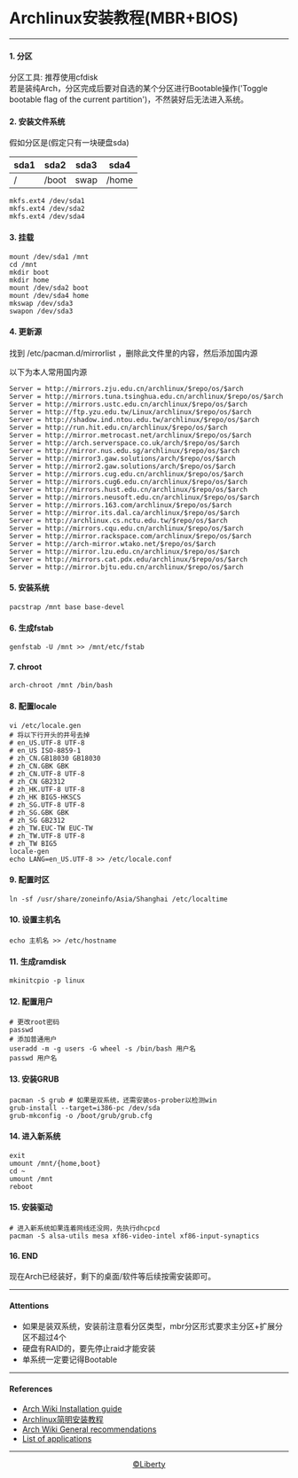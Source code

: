 # Archlinux安装教程(MBR+BIOS)
---

#### 1. 分区
分区工具: 推荐使用cfdisk</br>
若是装纯Arch，分区完成后要对自选的某个分区进行Bootable操作('Toggle bootable flag of the current partition')，不然装好后无法进入系统。
#### 2. 安装文件系统
假如分区是(假定只有一块硬盘sda)

sda1|sda2|sda3|sda4
---|---|---|---
/|/boot|swap|/home
```shell
mkfs.ext4 /dev/sda1
mkfs.ext4 /dev/sda2
mkfs.ext4 /dev/sda4
```
#### 3. 挂载

```shell
mount /dev/sda1 /mnt
cd /mnt
mkdir boot
mkdir home
mount /dev/sda2 boot
mount /dev/sda4 home
mkswap /dev/sda3
swapon /dev/sda3
```
#### 4. 更新源
找到 /etc/pacman.d/mirrorlist ，删除此文件里的内容，然后添加国内源

以下为本人常用国内源
```
Server = http://mirrors.zju.edu.cn/archlinux/$repo/os/$arch
Server = http://mirrors.tuna.tsinghua.edu.cn/archlinux/$repo/os/$arch
Server = http://mirrors.ustc.edu.cn/archlinux/$repo/os/$arch
Server = http://ftp.yzu.edu.tw/Linux/archlinux/$repo/os/$arch
Server = http://shadow.ind.ntou.edu.tw/archlinux/$repo/os/$arch
Server = http://run.hit.edu.cn/archlinux/$repo/os/$arch
Server = http://mirror.metrocast.net/archlinux/$repo/os/$arch
Server = http://arch.serverspace.co.uk/arch/$repo/os/$arch
Server = http://mirror.nus.edu.sg/archlinux/$repo/os/$arch
Server = http://mirror3.gaw.solutions/arch/$repo/os/$arch
Server = http://mirror2.gaw.solutions/arch/$repo/os/$arch
Server = http://mirrors.cug.edu.cn/archlinux/$repo/os/$arch
Server = http://mirrors.cug6.edu.cn/archlinux/$repo/os/$arch
Server = http://mirrors.hust.edu.cn/archlinux/$repo/os/$arch
Server = http://mirrors.neusoft.edu.cn/archlinux/$repo/os/$arch
Server = http://mirrors.163.com/archlinux/$repo/os/$arch
Server = http://mirror.its.dal.ca/archlinux/$repo/os/$arch
Server = http://archlinux.cs.nctu.edu.tw/$repo/os/$arch
Server = http://mirrors.cqu.edu.cn/archlinux/$repo/os/$arch
Server = http://mirror.rackspace.com/archlinux/$repo/os/$arch
Server = http://arch-mirror.wtako.net/$repo/os/$arch
Server = http://mirror.lzu.edu.cn/archlinux/$repo/os/$arch
Server = http://mirrors.cat.pdx.edu/archlinux/$repo/os/$arch
Server = http://mirror.bjtu.edu.cn/archlinux/$repo/os/$arch
```
#### 5. 安装系统
`pacstrap /mnt base base-devel`
#### 6. 生成fstab
`genfstab -U /mnt >> /mnt/etc/fstab`
#### 7. chroot
`arch-chroot /mnt /bin/bash`
#### 8. 配置locale
```
vi /etc/locale.gen
# 将以下行开头的井号去掉
# en_US.UTF-8 UTF-8
# en_US ISO-8859-1
# zh_CN.GB18030 GB18030
# zh_CN.GBK GBK
# zh_CN.UTF-8 UTF-8
# zh_CN GB2312
# zh_HK.UTF-8 UTF-8
# zh_HK BIG5-HKSCS
# zh_SG.UTF-8 UTF-8
# zh_SG.GBK GBK
# zh_SG GB2312
# zh_TW.EUC-TW EUC-TW
# zh_TW.UTF-8 UTF-8
# zh_TW BIG5
locale-gen
echo LANG=en_US.UTF-8 >> /etc/locale.conf
```
#### 9. 配置时区
`ln -sf /usr/share/zoneinfo/Asia/Shanghai /etc/localtime`
#### 10. 设置主机名
`echo 主机名 >> /etc/hostname`
#### 11. 生成ramdisk
`mkinitcpio -p linux`
#### 12. 配置用户
```shell
# 更改root密码
passwd
# 添加普通用户
useradd -m -g users -G wheel -s /bin/bash 用户名
passwd 用户名
```
#### 13. 安装GRUB
```shell
pacman -S grub # 如果是双系统，还需安装os-prober以检测win
grub-install --target=i386-pc /dev/sda
grub-mkconfig -o /boot/grub/grub.cfg
```
#### 14. 进入新系统
```
exit
umount /mnt/{home,boot}
cd ~
umount /mnt
reboot
```
#### 15. 安装驱动
```shell
# 进入新系统如果连着网线还没网，先执行dhcpcd
pacman -S alsa-utils mesa xf86-video-intel xf86-input-synaptics
```
#### 16. END

现在Arch已经装好，剩下的桌面/软件等后续按需安装即可。

---

#### Attentions
* 如果是装双系统，安装前注意看分区类型，mbr分区形式要求主分区+扩展分区不超过4个
* 硬盘有RAID的，要先停止raid才能安装
* 单系统一定要记得Bootable
---

#### References
* [Arch Wiki Installation guide](https://wiki.archlinux.org/index.php/Installation_guide)
* [Archlinux简明安装教程](https://my.oschina.net/codeaxe/blog/127533/?fromerr=7E0KEw31)
* [Arch Wiki General recommendations](https://wiki.archlinux.org/index.php/General_recommendations)
* [List of applications](https://wiki.archlinux.org/index.php/List_of_applications)

---

<p align="center"><a href="https://github.com/liberty1997">&copy;Liberty</a></p>
